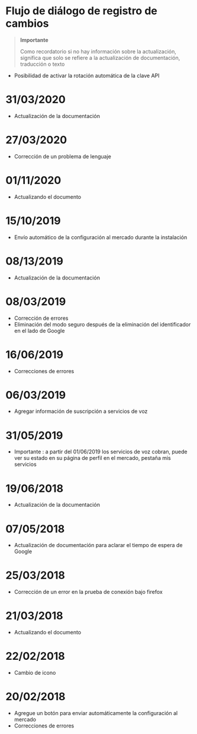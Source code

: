 # Flujo de diálogo de registro de cambios

>**Importante**
>
>Como recordatorio si no hay información sobre la actualización, significa que solo se refiere a la actualización de documentación, traducción o texto

- Posibilidad de activar la rotación automática de la clave API

# 31/03/2020

- Actualización de la documentación

# 27/03/2020

- Corrección de un problema de lenguaje

# 01/11/2020

- Actualizando el documento

# 15/10/2019

- Envío automático de la configuración al mercado durante la instalación

# 08/13/2019

- Actualización de la documentación

# 08/03/2019

- Corrección de errores
- Eliminación del modo seguro después de la eliminación del identificador en el lado de Google

# 16/06/2019

- Correcciones de errores

# 06/03/2019

- Agregar información de suscripción a servicios de voz

# 31/05/2019

- Importante : a partir del 01/06/2019 los servicios de voz cobran, puede ver su estado en su página de perfil en el mercado, pestaña mis servicios

# 19/06/2018

- Actualización de la documentación

# 07/05/2018

- Actualización de documentación para aclarar el tiempo de espera de Google

# 25/03/2018

- Corrección de un error en la prueba de conexión bajo firefox

# 21/03/2018

- Actualizando el documento

# 22/02/2018

- Cambio de icono

# 20/02/2018

- Agregue un botón para enviar automáticamente la configuración al mercado
- Correcciones de errores
